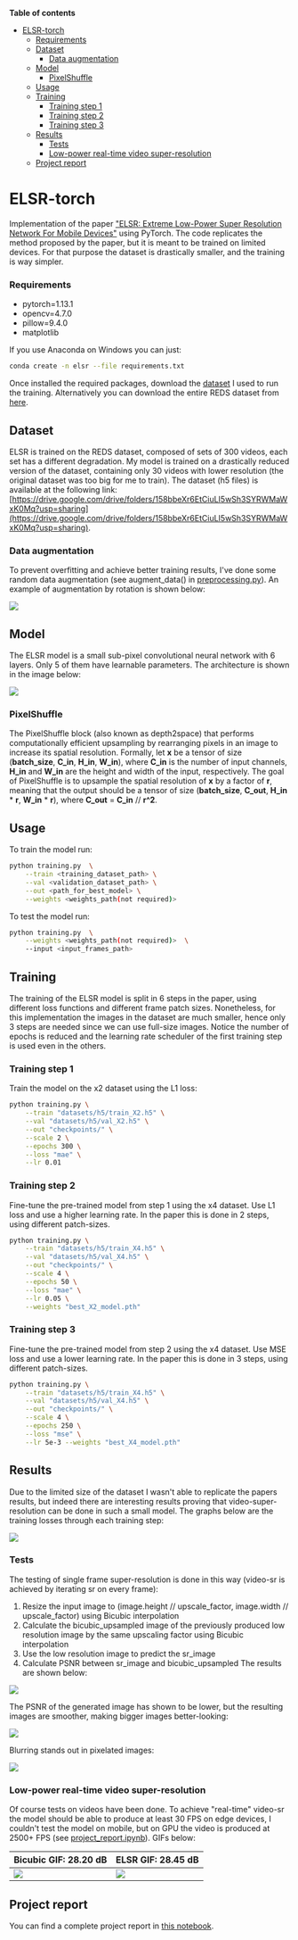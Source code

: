 **Table of contents**

- [ELSR-torch](#elsr-torch)
  * [Requirements](#requirements)
  * [Dataset](#dataset)
	+ [Data augmentation](#data-augmentation)
  * [Model](#model)
	+ [PixelShuffle](#pixelshuffle)
  * [Usage](#usage)
  * [Training](#training)
    + [Training step 1](#training-step-1)
    + [Training step 2](#training-step-2)
    + [Training step 3](#training-step-3)
  * [Results](#results)
	+ [Tests](#tests)
	+ [Low-power real-time video super-resolution](#low-power-real-time-video-super-resolution)
  * [Project report](#project-report)


# ELSR-torch
Implementation of the paper ["ELSR: Extreme Low-Power Super Resolution Network For Mobile Devices"](https://arxiv.org/abs/2208.14600) using PyTorch. The code replicates the method proposed by the paper, but it is meant to be trained on limited devices. For that purpose the dataset is drastically smaller, and the training is way simpler.

### Requirements
 - pytorch=1.13.1
 - opencv=4.7.0
 - pillow=9.4.0
 - matplotlib

If you use Anaconda on Windows you can just:
```bash
conda create -n elsr --file requirements.txt 
```
Once installed the required packages, download the [dataset](https://drive.google.com/drive/folders/158bbeXr6EtCiuLI5wSh3SYRWMaWxK0Mq?usp=sharing) I used to run the training. Alternatively you can download the entire REDS dataset from [here](https://seungjunnah.github.io/Datasets/reds.html).

## Dataset
ELSR is trained on the REDS dataset, composed of sets of 300 videos, each set has a different degradation. My model is trained on a drastically reduced version of the dataset, containing only 30 videos with lower resolution (the original dataset was too big for me to train). The dataset (h5 files) is available at the following link: [https://drive.google.com/drive/folders/158bbeXr6EtCiuLI5wSh3SYRWMaWxK0Mq?usp=sharing](https://drive.google.com/drive/folders/158bbeXr6EtCiuLI5wSh3SYRWMaWxK0Mq?usp=sharing).

### Data augmentation
To prevent overfitting and achieve better training results, I've done some random data augmentation (see augment_data() in [preprocessing.py](./preprocessing.py)). An example of augmentation by rotation is shown below:

![](/plots/aug.png)

## Model
The ELSR model is a small sub-pixel convolutional neural network with 6 layers. Only 5 of them have learnable parameters. The architecture is shown in the image below:

![](/plots/elsr.png)

### PixelShuffle
The PixelShuffle block (also known as depth2space) that performs computationally efficient upsampling by rearranging pixels in an image to increase its spatial resolution. Formally, let **x** be a tensor of size (**batch_size**, **C_in**, **H_in**, **W_in**), where **C_in** is the number of input channels, **H_in** and **W_in** are the height and width of the input, respectively. The goal of PixelShuffle is to upsample the spatial resolution of **x** by a factor of **r**, meaning that the output should be a tensor of size (**batch_size**, **C_out**, **H_in** * **r**, **W_in** * **r**), where **C_out** = **C_in** // **r^2**.

## Usage
To train the model run:
```bash
python training.py	\
	--train <training_dataset_path>	\
	--val <validation_dataset_path>	\
	--out <path_for_best_model>	\
	--weights <weights_path(not required)>
```
To test the model run:
```bash
python training.py	\
	--weights <weights_path(not required)>	\
	--input <input_frames_path>
```

## Training
The training of the ELSR model is split in 6 steps in the paper, using different loss functions and different frame patch sizes. Nonetheless, for this implementation the images in the dataset are much smaller, hence only 3 steps are needed since we can use full-size images. Notice the number of epochs is reduced and the learning rate scheduler of the first training step is used even in the others.

### Training step 1
Train the model on the x2 dataset using the L1 loss:
```bash
python training.py \
	--train "datasets/h5/train_X2.h5" \
	--val "datasets/h5/val_X2.h5" \
	--out "checkpoints/" \
	--scale 2 \
	--epochs 300 \
	--loss "mae" \
	--lr 0.01
```

### Training step 2
Fine-tune the pre-trained model from step 1 using the x4 dataset. Use L1 loss and use a higher learning rate. In the paper this is done in 2 steps, using different patch-sizes.
```bash
python training.py \
	--train "datasets/h5/train_X4.h5" \
	--val "datasets/h5/val_X4.h5" \
	--out "checkpoints/" \
	--scale 4 \
	--epochs 50 \
	--loss "mae" \
	--lr 0.05 \
	--weights "best_X2_model.pth"
```

### Training step 3
Fine-tune the pre-trained model from step 2 using the x4 dataset. Use MSE loss and use a lower learning rate. In the paper this is done in 3 steps, using different patch-sizes.
```bash
python training.py \
	--train "datasets/h5/train_X4.h5" \
	--val "datasets/h5/val_X4.h5" \
	--out "checkpoints/" \
	--scale 4 \
	--epochs 250 \
	--loss "mse" \
	--lr 5e-3 --weights "best_X4_model.pth"
```

## Results
Due to the limited size of the dataset I wasn't able to replicate the papers results, but indeed there are interesting results proving that video-super-resolution can be done in such a small model. The graphs below are the training losses through each training step:

![](/plots/training_losses.png)

### Tests

The testing of single frame super-resolution is done in this way (video-sr is achieved by iterating sr on every frame):
 1. Resize the input image to (image.height // upscale_factor, image.width // upscale_factor) using Bicubic interpolation
 2. Calculate the bicubic_upsampled image of the previously produced low resolution image by the same upscaling factor using Bicubic interpolation
 3. Use the low resolution image to predict the sr_image
 4. Calculate PSNR between sr_image and bicubic_upsampled
The results are shown below:

![](/plots/sanremo_upscaled.png)

The PSNR of the generated image has shown to be lower, but the resulting images are smoother, making bigger images better-looking:

![](/plots/sonic_upscaled.png)

Blurring stands out in pixelated images:

![](/plots/pika_upscaled.png)

### Low-power real-time video super-resolution
Of course tests on videos have been done. To achieve "real-time" video-sr the model should be able to produce at least 30 FPS on edge devices, I couldn't test the model on mobile, but on GPU the video is produced at 2500+ FPS (see [project_report.ipynb](./project_report.ipynb)). GIFs below:

| Bicubic GIF: 28.20 dB  | ELSR GIF: 28.45 dB    |
| ------------- | ------------- |
| ![](./out/bicubic_video.gif)  | ![](./out/sr_video.gif)  |

## Project report
You can find a complete project report in [this notebook](./project_report.ipynb).

